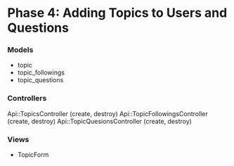 # Phase 4: Adding Topics to Users and Questions

### Models
* topic
* topic_followings
* topic_questions

### Controllers
Api::TopicsController (create, destroy)
Api::TopicFollowingsController (create, destroy)
Api::TopicQuesionsController (create, destroy)

### Views
* TopicForm
